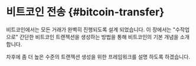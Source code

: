 # 비트코인 전송 {#bitcoin-transfer}

비트코인에서는 모든 거래가 완벽히 진행되도록 설계 되었습니다. 이 장에서는 "수작업으로" 간단한 비트코인 트랜젝션을 생성하는 방법을 통해 비트코인의 기본 개념을 소개합니다.

차후에 좀 더 높은 수준의 트랜젝션 생성을 위한 프레임워크를 설명 하도록 하겠습니다.

